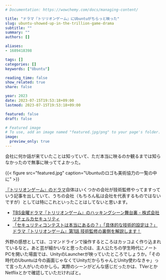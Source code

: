 ```yaml
---
# Documentation: https://wowchemy.com/docs/managing-content/

title: "ドラマ『トリリオンゲーム』にUbuntuがちらっと映った"
slug: ubuntu-showed-up-in-the-trillion-game-drama
subtitle: ""
summary: ""
authors: []

aliases:
- 1689418398

tags: []
categories: []
keywords: ["Ubuntu"]

reading_time: false
show_related: true
share: false

year: 2023
date: 2023-07-15T19:53:18+09:00
lastmod: 2023-07-15T19:53:18+09:00

featured: false
draft: false

# Featured image
# To use, add an image named "featured.jpg/png" to your page's folder.
image:
  preview_only: true
---
```


会社に何か話が来ていたことは知っていて、ただ本当に映るのか観るまでは知らなかったので無事に映っててよかった。

{{< figure src="featured.jpg" caption="Ubuntuのロゴも美術協力の一覧の中に" >}}

[『トリリオンゲーム』のドラマ](https://www.tbs.co.jp/trilliongame_tbs/)自体はいくつかの会社が技術監修やってますっていう記事を出していて、うちの会社（もちろん私は会社を代表するものではないですが）としては特にこれといったことはしてないと思います。

- [TBS金曜ドラマ『トリリオンゲーム』のハッキングシーン舞台裏 - 株式会社リチェルカセキュリティ](https://ricsec.co.jp/news/tbs-trilliongame/)
- [「セキュリティコンテストは本当にあるの？」「具体的な技術的設定は？」ドラマ『トリリオンゲーム』第1話 技術監修の裏側を解説します！](https://flatt.tech/magazine/entry/20230714_trillion_game_drama)

外野の感想としては、コマンドラインで操作するところはカッコよく作り込まれているなと。あと芸が細かいなと思ったのは、主人公たちの学生時代にノートPCを開いた場面では、UnityのLauncherが映っていたところでしょうか。「その時代のUbuntuは今の画面じゃなくてUnityだからちゃんとUnity使わなきゃ」って言った人がいたのかしら。実際のシーンがどんな感じだったかは、TVerとかNetflixとかで確認していただければと。
